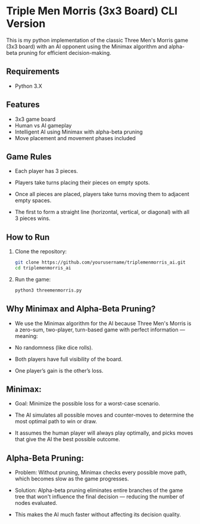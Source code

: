 # Triple Men Morris (3x3 Board) CLI Version
This is my python implementation of the classic Three Men's Morris game (3x3 board) with an AI opponent using the Minimax algorithm and alpha-beta pruning for efficient decision-making.

## Requirements
- Python 3.X

## Features

- 3x3 game board  
- Human vs AI gameplay  
- Intelligent AI using Minimax with alpha-beta pruning  
- Move placement and movement phases included


## Game Rules
- Each player has 3 pieces.

- Players take turns placing their pieces on empty spots.

- Once all pieces are placed, players take turns moving them to adjacent empty spaces.

- The first to form a straight line (horizontal, vertical, or diagonal) with all 3 pieces wins.


## How to Run

1. Clone the repository:
   ```bash
   git clone https://github.com/yourusername/triplemenmorris_ai.git
   cd triplemenmorris_ai
   ```

2. Run the game:
    ```bash
    python3 threemenmorris.py
    ```



## Why Minimax and Alpha-Beta Pruning?
- We use the Minimax algorithm for the AI because Three Men's Morris is a zero-sum, two-player, turn-based game with perfect information — meaning:

- No randomness (like dice rolls).

- Both players have full visibility of the board.

- One player’s gain is the other’s loss.

## Minimax:
- Goal: Minimize the possible loss for a worst-case scenario.

- The AI simulates all possible moves and counter-moves to determine the most optimal path to win or draw.

- It assumes the human player will always play optimally, and picks moves that give the AI the best possible outcome.

## Alpha-Beta Pruning:
- Problem: Without pruning, Minimax checks every possible move path, which becomes slow as the game progresses.

- Solution: Alpha-beta pruning eliminates entire branches of the game tree that won't influence the final decision — reducing the number of nodes evaluated.

- This makes the AI much faster without affecting its decision quality.
